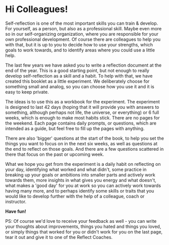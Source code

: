 # Hi Colleagues!

Self-reflection is one of the most important skills you can train & develop. For yourself, as a person, but also as a professional skill. Maybe even more so in our self-organizing organization, where you are responsible for your own professional development.
Of course there are colleagues to help you with that, but it is up to you to decide how to use your strengths, which goals to work towards, and to identify areas where you could use a little help.

The last few years we have asked you to write a reflection document at the end of the year. This is a good starting point, but not enough to really develop self-reflection as a skill and a habit. To help with that, we have created this booklet as a little experiment. We deliberately choose for something small and analog, so you can choose how you use it and it is easy to keep private.

The ideas is to use this as a workbook for the experiment. The experiment is designed to last 42 days (hoping that it will provide you with answers to something, although perhaps not life, the universe, or everything) or 6 full weeks, which is enough to make most habits stick. There are no pages for the weekend. Each page contains daily prompts, or questions, which are intended as a guide, but feel free to fill up the pages with anything.

There are also 'bigger' questions at the start of the book, to help you set the things you want to focus on in the next six weeks, as well as questions at the end to reflect on those goals. And there are a few questions scattered in there that focus on the past or upcoming week.

What we hope you get from the experiment is a daily habit on reflecting on your day, identifying what worked and what didn't, some practice in breaking up your goals or ambitions into smaller parts and actively work towards them, more insights in what gives you energy and what doesn't, what makes a 'good day' for you at work so you can actively work towards having many more, and to perhaps identify some skills or traits that you would like to develop further with the help of a colleague, coach or instructor.

**Have fun!**

PS: Of course we'd love to receive your feedback as well - you can write your thoughts about improvements, things you hated and things you loved, or simply things that worked for you or didn't work for you on the last page, tear it out and give it to one of the Reflect Coaches.
